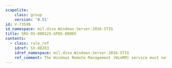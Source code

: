 ```yaml
---
scapolite:
    class: group
    version: '0.51'
id: V-73599
id_namespace: mil.disa.Windows-Server-2016-STIG
title: SRG-OS-000125-GPOS-00065
contents:
  - class: rule_ref
    idref: SV-88263
    idref_namespace: mil.disa.Windows-Server-2016-STIG
    ref_comment: The Windows Remote Management (WinRM) service must not use  ...
---
```


